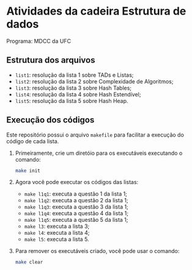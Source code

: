 # Atividades da cadeira Estrutura de dados

Programa: MDCC da UFC

## Estrutura dos arquivos

- `list1`: resolução da lista 1 sobre TADs e Listas;
- `list2`: resolução da lista 2 sobre Complexidade de Algoritmos;
- `list3`: resolução da lista 3 sobre Hash Tables;
- `list4`: resolução da lista 4 sobre Hash Estendível;
- `list5`: resolução da lista 5 sobre Hash Heap.

## Execução dos códigos

Este repositório possui o arquivo `makefile` para facilitar a execução do código de cada lista.

1. Primeiramente, crie um diretóio para os executáveis executando o comando:

    ```bash
    make init
    ```

2. Agora você pode executar os códigos das listas:
    - `make l1q1`: executa a questão 1 da lista 1;
    - `make l1q2`: executa a questão 2 da lista 1;
    - `make l1q3`: executa a questão 3 da lista 1;
    - `make l1q4`: executa a questão 4 da lista 1;
    - `make l1q5`: executa a questão 5 da lista 1;
    - `make l3`: executa a lista 3;
    - `make l4`: executa a lista 4;
    - `make l5`: executa a lista 5.

3. Para remover os executáveis criado, você pode usar o comando:

    ```bash
    make clear
    ```
